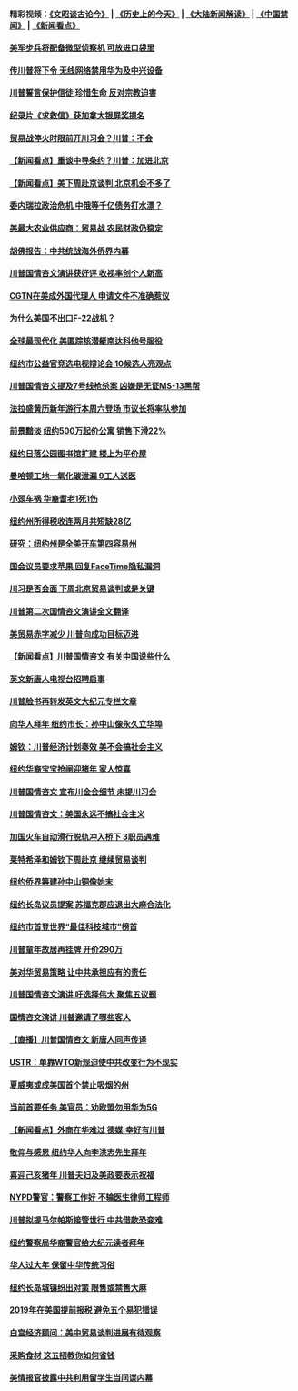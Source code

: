 #### 精彩视频：[《文昭谈古论今》](http://45.32.25.56/wenzhao) | [《历史上的今天》](http://45.32.25.56/today-in-history) | [《大陆新闻解读》](http://45.32.25.56/ntdtv-comedy) | [《中国禁闻》](http://45.32.25.56/ntdtv-news) | [《新闻看点》](http://45.32.25.56/news-insight) 

 #### [美军步兵将配备微型侦察机 可放进口袋里](../pages/nsc412/n11031966.md?t=02080827) 

#### [传川普将下令 无线网络禁用华为及中兴设备](../pages/nsc412/n11031804.md?t=02080827) 

#### [川普誓言保护信徒 珍惜生命 反对宗教迫害](../pages/nsc412/n11031507.md?t=02080827) 

#### [纪录片《求救信》获加拿大银屏奖提名](../pages/nsc412/n11031336.md?t=02080827) 

#### [贸易战停火时限前开川习会？川普：不会](../pages/nsc412/n11031036.md?t=02080827) 

#### [【新闻看点】重谈中导条约？川普：加进北京](../pages/nsc412/n11031006.md?t=02080827) 

#### [【新闻看点】美下周赴京谈判 北京机会不多了](../pages/nsc412/n11030801.md?t=02080827) 

#### [委内瑞拉政治危机 中俄等千亿债务打水漂？](../pages/nsc412/n11030947.md?t=02080827) 

#### [美最大农业供应商：贸易战 农民财政仍稳定](../pages/nsc412/n11031011.md?t=02080827) 

#### [胡佛报告：中共统战海外侨界内幕](../pages/nsc412/n11030735.md?t=02080827) 

#### [川普国情咨文演讲获好评 收视率创个人新高](../pages/nsc412/n11029891.md?t=02080827) 

#### [CGTN在美成外国代理人 申请文件不准确惹议](../pages/nsc412/n11028976.md?t=02080827) 

#### [为什么美国不出口F-22战机？](../pages/nsc412/n11030207.md?t=02080827) 

#### [全球最现代化 美匿踪核潜艇南达科他号服役](../pages/nsc412/n11029826.md?t=02080827) 

#### [纽约市公益官竞选电视辩论会  10候选人亮观点](../pages/nsc412/n11029725.md?t=02080827) 

#### [川普国情咨文提及7号线枪杀案   凶嫌是无证MS-13黑帮](../pages/nsc412/n11029767.md?t=02080827) 

#### [法拉盛黄历新年游行本周六登场 市议长将率队参加](../pages/nsc412/n11029736.md?t=02080827) 

#### [前景黯淡 纽约500万起价公寓 销售下滑22%](../pages/nsc412/n11029779.md?t=02080827) 

#### [纽约日落公园图书馆扩建 楼上为平价屋](../pages/nsc412/n11029748.md?t=02080827) 

#### [曼哈顿工地一氧化碳泄漏 9工人送医](../pages/nsc412/n11029751.md?t=02080827) 

#### [小颈车祸 华裔耆老1死1伤](../pages/nsc412/n11029764.md?t=02080827) 

#### [纽约州所得税收连两月共短缺28亿](../pages/nsc412/n11029773.md?t=02080827) 

#### [研究：纽约州是全美开车第四容易州](../pages/nsc412/n11029776.md?t=02080827) 

#### [国会议员要求苹果 回复FaceTime隐私漏洞](../pages/nsc412/n11029731.md?t=02080827) 

#### [川习是否会面 下周北京贸易谈判或是关键](../pages/nsc412/n11029173.md?t=02080827) 

#### [川普第二次国情咨文演讲全文翻译](../pages/nsc412/n11029266.md?t=02080827) 

#### [美贸易赤字减少 川普向成功目标迈进](../pages/nsc412/n11028907.md?t=02080827) 

#### [【新闻看点】川普国情咨文 有关中国说些什么](../pages/nsc412/n11028748.md?t=02080827) 

#### [英文新唐人电视台招聘启事](../pages/nsc412/n11028817.md?t=02080827) 

#### [川普脸书再转发英文大纪元专栏文章](../pages/nsc412/n11028719.md?t=02080827) 

#### [向华人拜年 纽约市长：孙中山像永久立华埠](../pages/nsc412/n11027112.md?t=02080827) 

#### [姆钦：川普经济计划奏效 美不会搞社会主义](../pages/nsc412/n11028626.md?t=02080827) 

#### [纽约华裔宝宝抢闸迎猪年 家人惊喜](../pages/nsc412/n11027120.md?t=02080827) 

#### [川普国情咨文 宣布川金会细节 未提川习会](../pages/nsc412/n11027745.md?t=02080827) 

#### [川普国情咨文：美国永远不搞社会主义](../pages/nsc412/n11027086.md?t=02080827) 

#### [加国火车自动滑行脱轨冲入桥下 3职员遇难](../pages/nsc412/n11027459.md?t=02080827) 

#### [莱特希泽和姆钦下周赴京 继续贸易谈判](../pages/nsc412/n11026983.md?t=02080827) 

#### [纽约侨界筹建孙中山铜像始末](../pages/nsc412/n11027107.md?t=02080827) 

#### [纽约长岛议员提案 苏福克郡应退出大麻合法化](../pages/nsc412/n11027300.md?t=02080827) 

#### [纽约市首登世界“最佳科技城市”榜首](../pages/nsc412/n11027125.md?t=02080827) 

#### [川普童年故居再挂牌   开价290万](../pages/nsc412/n11027287.md?t=02080827) 

#### [美对华贸易策略 让中共承担应有的责任](../pages/nsc412/n11026533.md?t=02080827) 

#### [川普国情咨文演讲 吁选择伟大 聚焦五议题](../pages/nsc412/n11026232.md?t=02080827) 

#### [国情咨文演讲 川普邀请了哪些客人](../pages/nsc412/n11027007.md?t=02080827) 

#### [【直播】川普国情咨文 新唐人同声传译](../pages/nsc412/n11024217.md?t=02080827) 

#### [USTR：单靠WTO新规迫使中共改变行为不现实](../pages/nsc412/n11026504.md?t=02080827) 

#### [夏威夷或成美国首个禁止吸烟的州](../pages/nsc412/n11026434.md?t=02080827) 

#### [当前首要任务 美官员：劝欧盟勿用华为5G](../pages/nsc412/n11026496.md?t=02080827) 

#### [【新闻看点】外商在华难过 德媒:幸好有川普](../pages/nsc412/n11026253.md?t=02080827) 

#### [敬仰与感恩 纽约华人向李洪志先生拜年](../pages/nsc412/n11022605.md?t=02080827) 

#### [喜迎己亥猪年 川普夫妇及美政要表示祝福](../pages/nsc412/n11026157.md?t=02080827) 

#### [NYPD警官：警察工作好 不输医生律师工程师](../pages/nsc412/n11025353.md?t=02080827) 

#### [川普拟提马尔帕斯接管世行 中共借款恐变难](../pages/nsc412/n11025872.md?t=02080827) 

#### [纽约警察局华裔警官给大纪元读者拜年](../pages/nsc412/n11025375.md?t=02080827) 

#### [华人过大年 保留中华传统习俗](../pages/nsc412/n11025344.md?t=02080827) 

#### [纽约长岛城镇纷出对策 限售或禁售大麻](../pages/nsc412/n11025337.md?t=02080827) 

#### [2019年在美国提前报税 避免五个易犯错误](../pages/nsc412/n11024421.md?t=02080827) 

#### [白宫经济顾问：美中贸易谈判进展有待观察](../pages/nsc412/n11024700.md?t=02080827) 

#### [采购食材 这五招教你如何省钱](../pages/nsc412/n11024437.md?t=02080827) 

#### [美情报官披露中共利用留学生当间谍内幕](../pages/nsc412/n11024449.md?t=02080827) 

